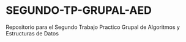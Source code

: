 # SEGUNDO-TP-GRUPAL-AED
Repositorio para el Segundo Trabajo Practico Grupal de Algoritmos y Estructuras de Datos

